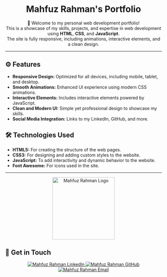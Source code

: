 <h1 align="center">Mahfuz Rahman's Portfolio</h1>
<p align="center"> 🚀 Welcome to my personal web development portfolio! <br> This is a showcase of my skills, projects, and expertise in web development using <strong>HTML</strong>, <strong>CSS</strong>, and <strong>JavaScript</strong>. <br> The site is fully responsive, including animations, interactive elements, and a clean design. </p> <hr> <h2>⚙️ Features</h2> <ul> <li><strong>Responsive Design:</strong> Optimized for all devices, including mobile, tablet, and desktop.</li> <li><strong>Smooth Animations:</strong> Enhanced UI experience using modern CSS animations.</li> <li><strong>Interactive Elements:</strong> Includes interactive elements powered by JavaScript.</li> <li><strong>Clean and Modern UI:</strong> Simple yet professional design to showcase my skills.</li> <li><strong>Social Media Integration:</strong> Links to my LinkedIn, GitHub, and more.</li> </ul> <h2>🛠️ Technologies Used</h2> <ul> <li><strong>HTML5:</strong> For creating the structure of the web pages.</li> <li><strong>CSS3:</strong> For designing and adding custom styles to the website.</li> <li><strong>JavaScript:</strong> To add interactivity and dynamic behavior to the website.</li> <li><strong>Font Awesome:</strong> For icons used in the site.</li> </ul> <hr> <p align="center"> <img src="https://dev-mahfuz.github.io/my-portfolio/asset/logo.png" alt="Mahfuz Rahman Logo" width="200" height="200"> </p> <h2>📲 Get in Touch</h2> <p align="center"> <a href="https://www.linkedin.com/in/mahfuz-rahman-4821b4331/" target="_blank"> <img src="https://img.shields.io/badge/LinkedIn-Mahfuz%20Rahman-blue?style=flat-square&logo=linkedin" alt="Mahfuz Rahman LinkedIn"> </a> <a href="https://github.com/dev-Mahfuz" target="_blank"> <img src="https://img.shields.io/badge/GitHub-dev--Mahfuz-lightgrey?style=flat-square&logo=github" alt="Mahfuz Rahman GitHub"> </a> <a href="mailto:mahfuz.ndc.ruet.ipe@gmail.com" target="_blank"> <img src="https://img.shields.io/badge/Email-Mahfuz-blue?style=flat-square&logo=gmail" alt="Mahfuz Rahman Email"> </a> </p>
